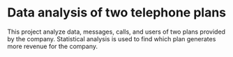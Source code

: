 # Data analysis of two telephone plans
This project analyze data, messages, calls, and users of two plans provided by the company. Statistical analysis is used to find which plan generates more revenue for the company. 

